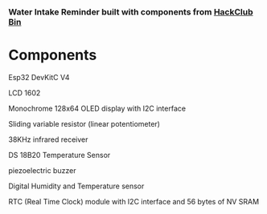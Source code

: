### Water Intake Reminder built with components from [HackClub Bin ](https://hackclub.com/bin/)

# Components

Esp32 DevKitC V4

LCD 1602

Monochrome 128x64 OLED display with I2C interface

Sliding variable resistor (linear potentiometer)

38KHz infrared receiver

DS 18B20 Temperature Sensor

piezoelectric buzzer

Digital Humidity and Temperature sensor

RTC (Real Time Clock) module with I2C interface and 56 bytes of NV SRAM

